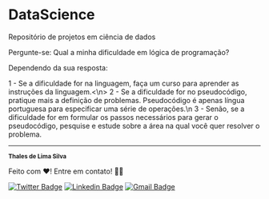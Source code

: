 # DataScience
Repositório de projetos em ciência de dados

Pergunte-se: Qual a minha dificuldade em lógica de programação?

Dependendo da sua resposta:

1 - Se a dificuldade for na linguagem, faça um curso para aprender as instruções da linguagem.<\n>
2 - Se a dificuldade for no pseudocódigo, pratique mais a definição de problemas. Pseudocódigo é apenas língua portuguesa para especificar uma série de operações.\n
3 - Senão, se a dificuldade for em formular os passos necessários para gerar o pseudocódigo, pesquise e estude sobre a área na qual você quer resolver o problema.

---

 <sub><b>Thales de Lima Silva</b></sub></a>

Feito com ❤️! Entre em contato! 👋🏽 

[![Twitter Badge](https://img.shields.io/badge/-@thaleslsilva-1ca0f1?style=flat-square&labelColor=1ca0f1&logo=twitter&logoColor=white&link=https://twitter.com/thaleslsilva)](https://twitter.com/thaleslsilva) [![Linkedin Badge](https://img.shields.io/badge/-Thales-blue?style=flat-square&logo=Linkedin&logoColor=white&link=https://www.linkedin.com/in/thales-lima-silva-77a99378/)](https://www.linkedin.com/in/thales-lima-silva-77a99378/) [![Gmail Badge](https://img.shields.io/badge/-medvet21@gmail.com-c14438?style=flat-square&logo=Gmail&logoColor=white&link=mailto:medvet21@gmail.com)](mailto:medvet21@gmail.com)
